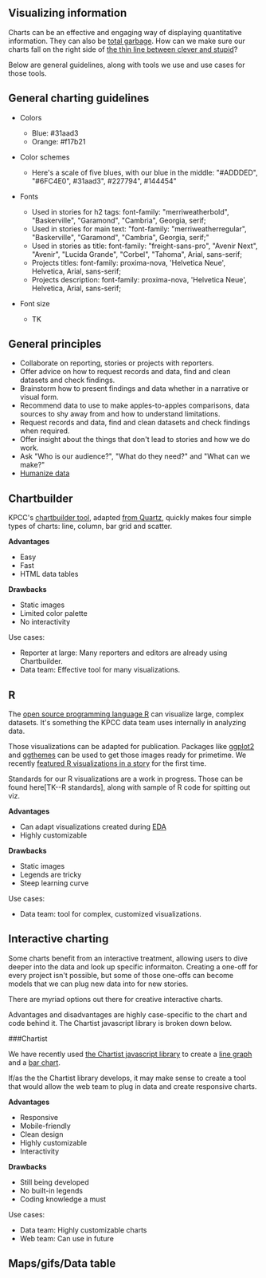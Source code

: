 ## Visualizing information

Charts can be an effective and engaging way of displaying quantitative information. They can also be [total garbage](http://viz.wtf/). How can we make sure our charts fall on the right side of [the thin line between clever and stupid](https://www.youtube.com/watch?v=wtXkD1BC564)?

Below are general guidelines, along with tools we use and use cases for those tools.

## General charting guidelines
- Colors
	- Blue: #31aad3
	- Orange: #f17b21
- Color schemes
 	- Here's a scale of five blues, with our blue in the middle: "#ADDDED", "#6FC4E0", #31aad3", #227794", #144454"
- Fonts
	- Used in stories for h2 tags: font-family: "merriweatherbold", "Baskerville", "Garamond", "Cambria", Georgia, serif;
	- Used in stories for main text: "font-family: "merriweatherregular", "Baskerville", "Garamond", "Cambria", Georgia, serif;"
	- Used in stories as title: font-family: "freight-sans-pro", "Avenir Next", "Avenir", "Lucida Grande", "Corbel", "Tahoma", Arial, sans-serif;
	- Projects titles: font-family: proxima-nova, 'Helvetica Neue', Helvetica, Arial, sans-serif;
	- Projects description: font-family: proxima-nova, 'Helvetica Neue', Helvetica, Arial, sans-serif;


- Font size
	- TK

## General principles
- Collaborate on reporting, stories or projects with reporters.
- Offer advice on how to request records and data, find and clean datasets and check findings.
- Brainstorm how to present findings and data whether in a narrative or visual form.
- Recommend data to use to make apples-to-apples comparisons, data sources to shy away from and how to understand limitations.
- Request records and data, find and clean datasets and check findings when required.
- Offer insight about the things that don't lead to stories and how we do work.
- Ask "Who is our audience?", "What do they need?" and "What can we make?"
- [Humanize data](https://source.opennews.org/en-US/learning/connecting-dots/)

## Chartbuilder
KPCC's [chartbuilder tool](http://projects.scpr.org/internal/tools/kpcc-chartbuilder/), adapted [from Quartz](http://quartz.github.io/Chartbuilder/), quickly makes four simple types of charts: line, column, bar grid and scatter.

**Advantages** 
- Easy  
- Fast
- HTML data tables

**Drawbacks** 
- Static images
- Limited color palette
- No interactivity

Use cases:
- Reporter at large: Many reporters and editors are already using Chartbuilder.
- Data team: Effective tool for many visualizations.

## R
The [open source programming language R](http://www.r-project.org/) can visualize large, complex datasets. It's something the KPCC data team uses internally in analyzing data.

Those visualizations can be adapted for publication. Packages like [ggplot2](http://ggplot2.org/) and [ggthemes](https://github.com/jrnold/ggthemes) can be used to get those images ready for primetime. We recently [featured R visualizations in a story](http://www.scpr.org/news/2015/02/18/49905/water-main-break-submerges-vehicles-in-hollywood/) for the first time.

Standards for our R visualizations are a work in progress. Those can be found here[TK--R standards], along with sample of R code for spitting out viz.

**Advantages** 
- Can adapt visualizations created during [EDA](http://en.wikipedia.org/wiki/Exploratory_data_analysis)
- Highly customizable

**Drawbacks** 
- Static images
- Legends are tricky
- Steep learning curve

Use cases:
- Data team: tool for complex, customized visualizations.


## Interactive charting
Some charts benefit from an interactive treatment, allowing users to dive deeper into the data and look up specific informaiton. Creating a one-off for every project isn't possible, but some of those one-offs can become models that we can plug new data into for new stories.

There are myriad options out there for creative interactive charts.

Advantages and disadvantages are highly case-specific to the chart and code behind it. The Chartist javascript library is broken down below.

###Chartist

We have recently used [the Chartist javascript library](http://gionkunz.github.io/chartist-js/) to create a [line graph](http://projects.scpr.org/charts/metro-on-time-performance/rail-performance/) and a [bar chart](http://projects.scpr.org/applications/monthly-water-use/).

If/as the the Chartist library develops, it may make sense to create a tool that would allow the web team to plug in data and create responsive charts.

**Advantages** 
- Responsive
- Mobile-friendly
- Clean design
- Highly customizable
- Interactivity

**Drawbacks**
- Still being developed
- No built-in legends
- Coding knowledge a must

Use cases:
- Data team: Highly customizable charts
- Web team: Can use in future

## Maps/gifs/Data table







